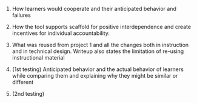1. How learners would cooperate and their anticipated behavior and failures


2. How the tool supports scaffold for positive interdependence and create incentives for individual accountability.


3. What was reused from project 1 and all the changes both in instruction and in technical design. 
Writeup also states the limitation of re-using instructional material

4. (1st testing) Anticipated behavior and the actual behavior of learners 
while comparing them and explaining why they might be similar or different

5. (2nd testing)
